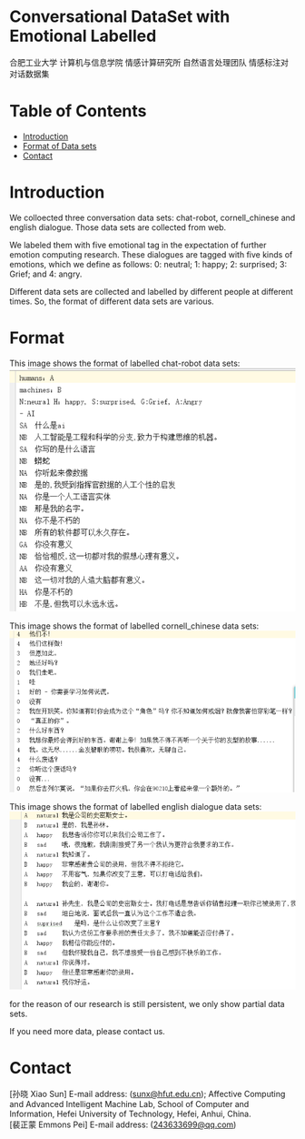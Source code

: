# Conversational DataSet with Emotional Labelled
合肥工业大学 计算机与信息学院 情感计算研究所 自然语言处理团队 情感标注对对话数据集

# Table of Contents  

- [Introduction](#intro1)
- [Format of Data sets](#format2)
- [Contact](#Contact3)

<a name="intro1"></a>
# Introduction
We colloected three conversation data sets: chat-robot, cornell_chinese and english dialogue. Those data sets are collected from web.

We labeled them with five emotional tag in the expectation of further emotion computing research. These dialogues are tagged with five kinds of emotions, which we define as follows: 0: neutral; 1: happy; 2: surprised; 3: Grief; and 4: angry.

Different data sets are collected and labelled by different people at different times. So, the format of different data sets are various.

<a name="format2"></a>
# Format

This image shows the format of labelled chat-robot data sets:
![image](https://github.com/Emmonss/EmotionalConversationDataSet/blob/master/img/chatbot.png)

This image shows the format of labelled cornell_chinese data sets:
![image](https://github.com/Emmonss/EmotionalConversationDataSet/blob/master/img/cornell.png)

This image shows the format of labelled english dialogue data sets:
![image](https://github.com/Emmonss/EmotionalConversationDataSet/blob/master/img/English.png)

for the reason of our research is still persistent, we only show partial data sets.

If you need more data, please contact us. 

<a name="Contact3"></a>
# Contact ##
[孙晓 Xiao Sun] E-mail address: (sunx@hfut.edu.cn);   Affective Computing and Advanced
Intelligent Machine Lab, School of Computer and Information, Hefei University
of Technology, Hefei, Anhui, China.    
[裴正蒙 Emmons Pei] E-mail address: (243633699@qq.com)      
